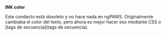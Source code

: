 **INK color**

Este condacto está obsoleto y no hace nada en ngPAWS. Originalmente cambiaba el color del texto, pero ahora es mejor hacer eso mediante CSS o [tags de secuencia](tags de secuencia).